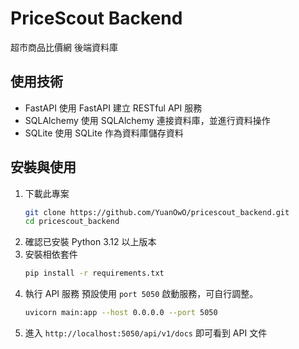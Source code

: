 # PriceScout Backend

超市商品比價網 後端資料庫

## 使用技術

-   FastAPI
    使用 FastAPI 建立 RESTful API 服務
-   SQLAlchemy
    使用 SQLAlchemy 連接資料庫，並進行資料操作
-   SQLite
    使用 SQLite 作為資料庫儲存資料

## 安裝與使用

1.  下載此專案
    ```bash
    git clone https://github.com/YuanOwO/pricescout_backend.git
    cd pricescout_backend
    ```
2.  確認已安裝 Python 3.12 以上版本
3.  安裝相依套件
    ```bash
    pip install -r requirements.txt
    ```
4.  執行 API 服務
    預設使用 `port 5050` 啟動服務，可自行調整。
    ```bash
    uvicorn main:app --host 0.0.0.0 --port 5050
    ```
5.  進入 `http://localhost:5050/api/v1/docs` 即可看到 API 文件
